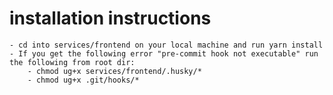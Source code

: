 # installation instructions

    - cd into services/frontend on your local machine and run yarn install
    - If you get the following error "pre-commit hook not executable" run the following from root dir:
        - chmod ug+x services/frontend/.husky/*
        - chmod ug+x .git/hooks/*
